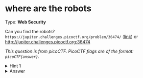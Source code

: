 # where are the robots
Type: **Web Security**

Can you find the robots? `https://jupiter.challenges.picoctf.org/problem/36474/` ([link](https://jupiter.challenges.picoctf.org/problem/36474/)) or http://jupiter.challenges.picoctf.org:36474

*This question is from picoCTF. PicoCTF flags are of the format: `picoCTF{answer}`.*

<details><summary>Hint 1</summary>
<p>What part of the website could tell you where the creator doesn't want you to look?</p>
</details>
<details><summary>Answer</summary>
<code>picoCTF{ca1cu1at1ng_Mach1n3s_477ce}</code>
</details>
